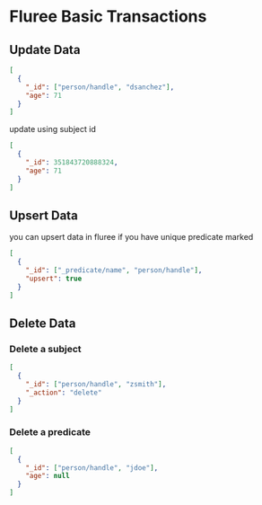 # Fluree Basic Transactions
## Update Data
``` json
[
  {
    "_id": ["person/handle", "dsanchez"],
    "age": 71
  }
]
```
update using subject id
``` json
[
  {
    "_id": 351843720888324,
    "age": 71
  }
]
```
## Upsert Data
you can upsert data in fluree if you have unique predicate marked
``` json
[
  {
    "_id": ["_predicate/name", "person/handle"],
    "upsert": true
  }
]
```
## Delete Data
### Delete a subject
``` json
[
  {
    "_id": ["person/handle", "zsmith"],
    "_action": "delete"
  }
]
```

### Delete a predicate
``` json
[
  {
    "_id": ["person/handle", "jdoe"],
    "age": null
  }
]
```

